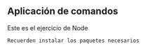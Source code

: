 ## Aplicación de comandos

Este es el ejercicio de Node

 
 ```
Recuerden instalar los paquetes necesarios

 ```